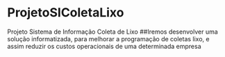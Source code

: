 # ProjetoSIColetaLixo
Projeto Sistema de Informação Coleta de Lixo
##Iremos desenvolver uma solução informatizada, para melhorar a programação de coletas lixo, e assim reduzir os custos operacionais de uma determinada empresa
